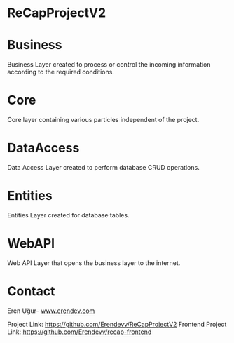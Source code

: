 # ReCapProjectV2

# Business
Business Layer created to process or control the incoming information according to the required conditions.

# Core
Core layer containing various particles independent of the project.

# DataAccess
Data Access Layer created to perform database CRUD operations.

# Entities
Entities Layer created for database tables.

# WebAPI
Web API Layer that opens the business layer to the internet.

# Contact
Eren Uğur- www.erendev.com

Project Link: https://github.com/Erendevv/ReCapProjectV2
Frontend Project Link: https://github.com/Erendevv/recap-frontend
